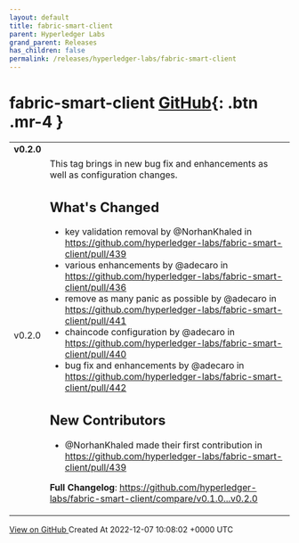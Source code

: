 ```yaml
---
layout: default
title: fabric-smart-client
parent: Hyperledger Labs
grand_parent: Releases
has_children: false
permalink: /releases/hyperledger-labs/fabric-smart-client
---
```


# fabric-smart-client <span class="fs-3 right-align">[GitHub](https://github.com/hyperledger-labs/fabric-smart-client){: .btn .mr-4 }</span>


<div>
    <table>
        <tr>
            <td colspan="2">
                <b>
                    v0.2.0
                </b>
            </td>
        </tr>
        <tr>
            <td>
                <span class="chip">
                    v0.2.0
                </span>
            </td>
            <td>
                This tag brings in new bug fix and enhancements as well as configuration changes.

## What's Changed
* key validation removal by @NorhanKhaled in https://github.com/hyperledger-labs/fabric-smart-client/pull/439
* various enhancements  by @adecaro in https://github.com/hyperledger-labs/fabric-smart-client/pull/436
* remove as many panic as possible by @adecaro in https://github.com/hyperledger-labs/fabric-smart-client/pull/441
* chaincode configuration by @adecaro in https://github.com/hyperledger-labs/fabric-smart-client/pull/440
* bug fix and enhancements by @adecaro in https://github.com/hyperledger-labs/fabric-smart-client/pull/442

## New Contributors
* @NorhanKhaled made their first contribution in https://github.com/hyperledger-labs/fabric-smart-client/pull/439

**Full Changelog**: https://github.com/hyperledger-labs/fabric-smart-client/compare/v0.1.0...v0.2.0
            </td>
        </tr>
    </table>
    <a href="https://github.com/hyperledger-labs/fabric-smart-client/releases/tag/v0.2.0" class=".btn">
        View on GitHub
    </a>
    <span class="right-align">
        Created At 2022-12-07 10:08:02 +0000 UTC
    </span>
</div>

